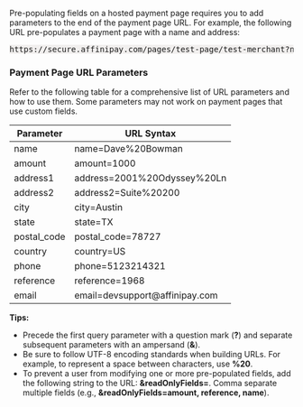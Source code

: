 Pre-populating fields on a hosted payment page requires you to add parameters to the end of the payment page URL. For example, the following URL pre-populates a payment page with a name and address:

<pre style="background:#f1efee;">
https://secure.affinipay.com/pages/test-page/test-merchant?name=Dave%20Bowman&address1=2001%20Odyssey%20Ln&address2=Suite%20200&city=Austin&state=TX&postal_code=78727&country=US
</pre>

### Payment Page URL Parameters
Refer to the following table for a comprehensive list of URL parameters and how to use them. Some parameters may not work on payment pages that use custom fields.

<table>
  <thead>
    <tr>
      <th>Parameter</th>
      <th>URL Syntax</th>
    </tr>
    <tbody>
      <tr>
        <td><span class="code-green">name</span></td>
        <td>name=Dave%20Bowman</td>
      </tr>
      <tr>
        <td><span class="code-green">amount</span></td>
        <td>amount=1000</td>
      </tr>
      <tr>
        <td><span class="code-green">address1</span></td>
        <td>address=2001%20Odyssey%20Ln</td>
      </tr>
      <tr>
        <td><span class="code-green">address2</span></td>
        <td>address2=Suite%20200</td>
      </tr>
      <tr>
        <td><span class="code-green">city</span></td>
        <td>city=Austin</td>
      </tr>
      <tr>
        <td><span class="code-green">state</span></td>
        <td>state=TX</td>
      </tr>
      <tr>
        <td><span class="code-green">postal_code</span></td>
        <td>postal_code=78727</td>
      </tr>
      <tr>
        <td><span class="code-green">country</span></td>
        <td>country=US</td>
      </tr>
      <tr>
        <td><span class="code-green">phone</span></td>
        <td>phone=5123214321</td>
      </tr>
      <tr>
        <td><span class="code-green">reference</span></td>
        <td>reference=1968</td>
      </tr>
      <tr>
        <td><span class="code-green">email</span></td>
        <td>email=devsupport@affinipay.com</td>
      </tr>
    </tbody>
  </thead>
</table>

<div class="panel-tip"><b>Tips:</b>
  <ul>
    <li>Precede the first query parameter with a question mark (<b>?</b>) and separate subsequent parameters with an ampersand (<b>&</b>).</li>
    <li>Be sure to follow UTF-8 encoding standards when building URLs. For example, to represent a space between characters, use <b>%20</b>.</li>
    <li>To prevent a user from modifying one or more pre-populated fields, add the following string to the URL: <b>&readOnlyFields=<param></b>. Comma separate multiple fields (e.g., <b>&readOnlyFields=amount, reference, name</b>).</li>
  </ul>
</div>
